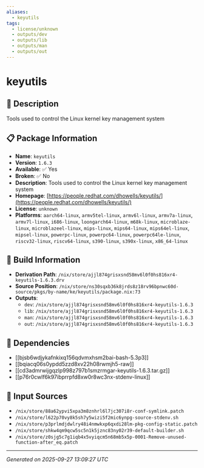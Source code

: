 ```yaml
---
aliases:
  - keyutils
tags:
  - license/unknown
  - outputs/dev
  - outputs/lib
  - outputs/man
  - outputs/out
---
```


# keyutils

## 📝 Description

Tools used to control the Linux kernel key management system

## 📋 Package Information

- **Name**: `keyutils`
- **Version**: `1.6.3`
- **Available**: ✅ Yes
- **Broken**: ✅ No
- **Description**: Tools used to control the Linux kernel key management system
- **Homepage**: [https://people.redhat.com/dhowells/keyutils/](https://people.redhat.com/dhowells/keyutils/)
- **License**: `unknown`
- **Platforms**: `aarch64-linux`, `armv5tel-linux`, `armv6l-linux`, `armv7a-linux`, `armv7l-linux`, `i686-linux`, `loongarch64-linux`, `m68k-linux`, `microblaze-linux`, `microblazeel-linux`, `mips-linux`, `mips64-linux`, `mips64el-linux`, `mipsel-linux`, `powerpc-linux`, `powerpc64-linux`, `powerpc64le-linux`, `riscv32-linux`, `riscv64-linux`, `s390-linux`, `s390x-linux`, `x86_64-linux`

## 🔧 Build Information

- **Derivation Path**: `/nix/store/ajjl874grisxsnd58mv6l0f0hs816xr4-keyutils-1.6.3.drv`
- **Source Position**: `/nix/store/ns30sqxb36k8jrds8z18rv96bpnwc60d-source/pkgs/by-name/ke/keyutils/package.nix:73`
- **Outputs**:
  - `dev`:  `/nix/store/ajjl874grisxsnd58mv6l0f0hs816xr4-keyutils-1.6.3`
  - `lib`:  `/nix/store/ajjl874grisxsnd58mv6l0f0hs816xr4-keyutils-1.6.3`
  - `man`:  `/nix/store/ajjl874grisxsnd58mv6l0f0hs816xr4-keyutils-1.6.3`
  - `out`:  `/nix/store/ajjl874grisxsnd58mv6l0f0hs816xr4-keyutils-1.6.3`

## 🔗 Dependencies

- [[bjsb6wdjykafnkixq156qdvmxhsm2bai-bash-5.3p3]]
- [[bqiacq06s0ypdd5zzd8xv22h08rwmjh5-raw]]
- [[cd3admrwijgqzlp998z797b1smzrmgar-keyutils-1.6.3.tar.gz]]
- [[p76r0cwlf6k97ibprrpfd8xw0r8wc3nx-stdenv-linux]]

## 📁 Input Sources

- `/nix/store/88a62ypvi5xpa3m8znhrl6l7jc307i8r-conf-symlink.patch`
- `/nix/store/l622p70vy8k5sh7y5wizi5f2mic6ynpg-source-stdenv.sh`
- `/nix/store/p3prlmdjdwlry48i4nmwkxp6qxdi28lm-pkg-config-static.patch`
- `/nix/store/shkw4qm9qcw5sc5n1k5jznc83ny02r39-default-builder.sh`
- `/nix/store/z0sjg5c7g1iqb4x5vyiqcm5n68mb5x5p-0001-Remove-unused-function-after_eq.patch`

---
*Generated on 2025-09-27 13:09:27 UTC*
